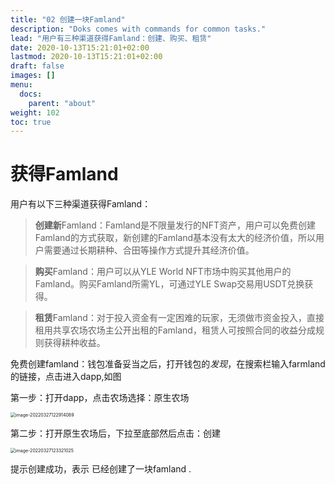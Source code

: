 ```yaml
---
title: "02 创建一块Famland"
description: "Doks comes with commands for common tasks."
lead: "用户有三种渠道获得Famland：创建、购买、租赁"
date: 2020-10-13T15:21:01+02:00
lastmod: 2020-10-13T15:21:01+02:00
draft: false
images: []
menu:
  docs:
    parent: "about"
weight: 102
toc: true
---
```

# 获得Famland

用户有以下三种渠道获得Famland：



>**创建新**Famland：Famland是不限量发行的NFT资产，用户可以免费创建Famland的方式获取，新创建的Famland基本没有太大的经济价值，所以用户需要通过长期耕种、合田等操作方式提升其经济价值。



>**购买**Famland：用户可以从YLE World NFT市场中购买其他用户的Famland。购买Famland所需YL，可通过YLE Swap交易用USDT兑换获得。



>**租赁**Famland：对于投入资金有一定困难的玩家，无须做市资金投入，直接租用共享农场农场主公开出租的Famland，租赁人可按照合同的收益分成规则获得耕种收益。

免费创建famland：钱包准备妥当之后，打开钱包的*发现*，在搜索栏输入farmland的链接，点击进入dapp,如图

第一步：打开dapp，点击农场选择：原生农场

<img src="https://s2.loli.net/2022/03/27/ShW3AHitwRjknqa.png" alt="image-20220327122914089" style="zoom:50%;" />

第二步：打开原生农场后，下拉至底部然后点击：创建

<img src="https://s2.loli.net/2022/03/27/VUkIv2rXPoZnsb1.png" alt="image-20220327123321025" style="zoom:50%;" />

提示创建成功，表示 已经创建了一块famland .
